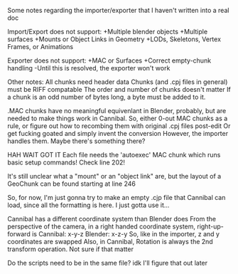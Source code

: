 Some notes regarding the importer/exporter that I haven't written into a real doc

Import/Export does not support:
+Multiple blender objects
+Multiple surfaces
+Mounts or Object Links in Geometry
+LODs, Skeletons, Vertex Frames, or Animations

Exporter does not support:
+MAC or Surfaces
+Correct empty-chunk handling
    -Until this is resolved, the exporter won't work
    
 Other notes:
 All chunks need header data
 Chunks (and .cpj files in general) must be RIFF compatable
 The order and number of chunks doesn't matter
 If a chunk is an odd number of bytes long, a byte must be added to it.
 
 .MAC chunks have no meaningful equivenlant in Blender, probably, but are needed to make things work in Cannibal.
 So, either 0-out MAC chunks as a rule, or figure out how to recombing them with original .cpj files post-edit
 Or get fucking goated and simply invent the conversion
 However, the importer handles them. Maybe there's something there?
 
 HAH WAIT GOT IT
 Each file needs the 'autoexec' MAC chunk which runs basic setup commands! Check line 202!
 
 It's still unclear what a "mount" or an "object link" are, but the layout of a GeoChunk can be found starting at line 246
 
 So, for now, I'm just gonna try to make an empty .cjp file that Cannibal can load, since all the formatting is here. I just gotta use it...

Cannibal has a different coordinate system than Blender does
From the perspective of the camera, in a right handed coordinate system, right-up-forward is
Cannibal: x-y-z
Blender: x-z-y
So, like in the importer, z and y coordinates are swapped
Also, in Cannibal, Rotation is always the 2nd transform operation. Not sure if that matter

Do the scripts need to be in the same file? idk I'll figure that out later